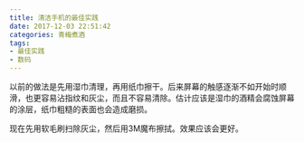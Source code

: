 ```yaml
---
title: 清洁手机的最佳实践
date: 2017-12-03 22:51:42
categories: 青梅煮酒
tags:
- 最佳实践
- 数码
---
```

以前的做法是先用湿巾清理，再用纸巾擦干。后来屏幕的触感逐渐不如开始时顺滑，也更容易沾指纹和灰尘，而且不容易清除。估计应该是湿巾的酒精会腐蚀屏幕的涂层，纸巾粗糙的表面也会造成磨损。

现在先用软毛刷扫除灰尘，然后用3M魔布擦拭。效果应该会更好。

